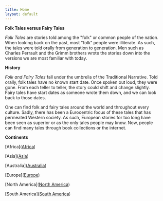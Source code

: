```yaml
---
title: Home
layout: default
---
```

**Folk Tales versus Fairy Tales**

*Folk Tales* are stories told among the "folk" or common people of the nation. When looking back on the past, most "folk"
people were illiterate. As such, the tales were told orally from generation to generation. Men such as Charles Perrault and the Grimm brothers wrote the stories down into the versions we are most familiar with today.

**History**

*Folk and Fairy Tales* fall under the umbrella of the Traditional Narrative.
Told orally, folk tales have no known start date. Once spoken out loud, they were gone. From each teller to teller, the story could shift and change slightly. Fairy tales have start dates as someone wrote them down, and we can look back to those dates.

One can find folk and fairy tales around the world and throughout every culture. Sadly, there has been a Eurocentric focus of these tales that has permeated Western society. As such, European stories for too long have been seen as superior or as the only tales people may know. Now, people can find many tales through book collections or the internet.

**Continents**

[Africa](<a href="{{'/africa/' | relative_url}}">Africa</a>)

[Asia](<a href="{{'/asia/' | relative_url}}">Asia</a>)

[Australia](<a href="{{'/australia/' | relative_url}}">Australia</a>)

[Europe](<a href="{{'/europe/' | relative_url}}">Europe</a>)

[North America](<a href="{{'/northamerica/' | relative_url}}">North America</a>)

[South America](<a href="{{'/southamerica/' | relative_url}}">South America</a>)
